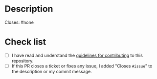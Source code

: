 <!--
  PLEASE READ THE CODE OF CONDUCT (https://github.com/Strappazzon/.github/blob/-/CODE_OF_CONDUCT.md)
  AND CONTRIBUTING GUIDELINES (https://github.com/Strappazzon/td2-map-brooklyn/blob/-/.github/CONTRIBUTING.md)
  BEFORE SUBMITTING A PULL REQUEST
-->

# Description

<!--
  Replace "#none" with a link to the issue closed/fixed by this Pull Request.
  Remove the line if not applicable.
-->
Closes: #none

<!-- Describe your Pull Request -->

# Check list

<!--
  Add an x in each box below.
  Example: [x] Lorem ipsum.
-->

- [ ] I have read and understand the [guidelines for contributing](https://github.com/Strappazzon/td2-map-brooklyn/blob/-/.github/CONTRIBUTING.md) to this repository.
- [ ] If this PR closes a ticket or fixes any issue, I added "Closes `#issue`" to the description or my commit message.
